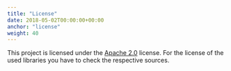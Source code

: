 ```yaml
---
title: "License"
date: 2018-05-02T00:00:00+00:00
anchor: "license"
weight: 40
---
```


This project is licensed under the [Apache 2.0](license) license. For the license of the used libraries you have to check the respective sources.

[license]: https://github.com/owncloud/ocis-phoenix/blob/master/LICENSE
